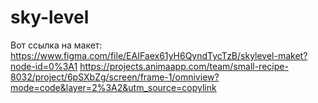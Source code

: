 # sky-level

Вот ссылка на макет: 
https://www.figma.com/file/EAIFaex61yH6QyndTycTzB/skylevel-maket?node-id=0%3A1
https://projects.animaapp.com/team/small-recipe-8032/project/6pSXbZg/screen/frame-1/omniview?mode=code&layer=2%3A2&utm_source=copylink
